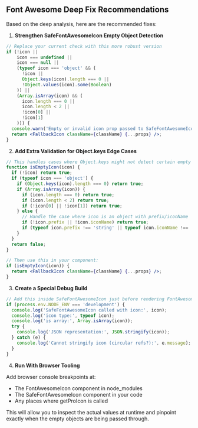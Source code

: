
## Font Awesome Deep Fix Recommendations

Based on the deep analysis, here are the recommended fixes:

1. **Strengthen SafeFontAwesomeIcon Empty Object Detection**

```jsx
// Replace your current check with this more robust version
if (!icon || 
    icon === undefined || 
    icon === null ||
    (typeof icon === 'object' && (
      !icon || 
      Object.keys(icon).length === 0 || 
      !Object.values(icon).some(Boolean)
    )) ||
    (Array.isArray(icon) && (
      icon.length === 0 || 
      icon.length < 2 ||
      !icon[0] || 
      !icon[1]
    ))) {
  console.warn('Empty or invalid icon prop passed to SafeFontAwesomeIcon', icon);
  return <FallbackIcon className={className} {...props} />;
}
```

2. **Add Extra Validation for Object.keys Edge Cases**

```jsx
// This handles cases where Object.keys might not detect certain empty objects
function isEmptyIcon(icon) {
  if (!icon) return true;
  if (typeof icon === 'object') {
    if (Object.keys(icon).length === 0) return true;
    if (Array.isArray(icon)) {
      if (icon.length === 0) return true;
      if (icon.length < 2) return true;
      if (!icon[0] || !icon[1]) return true;
    } else {
      // Handle the case where icon is an object with prefix/iconName
      if (!icon.prefix || !icon.iconName) return true;
      if (typeof icon.prefix !== 'string' || typeof icon.iconName !== 'string') return true;
    }
  }
  return false;
}

// Then use this in your component:
if (isEmptyIcon(icon)) {
  return <FallbackIcon className={className} {...props} />;
}
```

3. **Create a Special Debug Build**

```jsx
// Add this inside SafeFontAwesomeIcon just before rendering FontAwesomeIcon
if (process.env.NODE_ENV === 'development') {
  console.log('SafeFontAwesomeIcon called with icon:', icon);
  console.log('icon type:', typeof icon);
  console.log('is array:', Array.isArray(icon));
  try {
    console.log('JSON representation:', JSON.stringify(icon));
  } catch (e) {
    console.log('Cannot stringify icon (circular refs?):', e.message);
  }
}
```

4. **Run With Browser Tooling**

Add browser console breakpoints at:
- The FontAwesomeIcon component in node_modules
- The SafeFontAwesomeIcon component in your code
- Any places where getProIcon is called

This will allow you to inspect the actual values at runtime and pinpoint exactly when 
the empty objects are being passed through.
